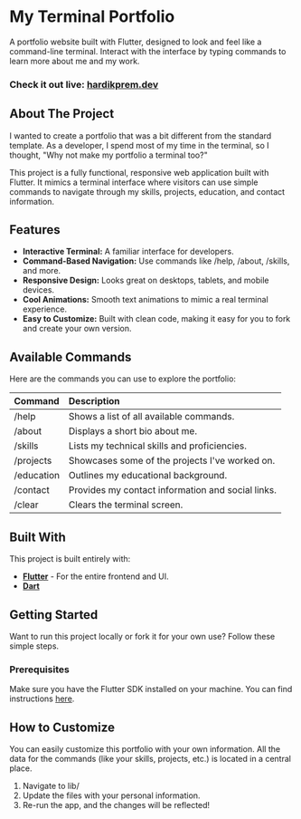 # **My Terminal Portfolio**

A portfolio website built with Flutter, designed to look and feel like a command-line terminal. Interact with the interface by typing commands to learn more about me and my work.

### **Check it out live: [hardikprem.dev](hardikprem.dev)**



## **About The Project**

I wanted to create a portfolio that was a bit different from the standard template. As a developer, I spend most of my time in the terminal, so I thought, "Why not make my portfolio a terminal too?"

This project is a fully functional, responsive web application built with Flutter. It mimics a terminal interface where visitors can use simple commands to navigate through my skills, projects, education, and contact information.

## **Features**

* **Interactive Terminal:** A familiar interface for developers.  
* **Command-Based Navigation:** Use commands like /help, /about, /skills, and more.  
* **Responsive Design:** Looks great on desktops, tablets, and mobile devices.  
* **Cool Animations:** Smooth text animations to mimic a real terminal experience.  
* **Easy to Customize:** Built with clean code, making it easy for you to fork and create your own version.

## **Available Commands**

Here are the commands you can use to explore the portfolio:

| Command | Description |
| :---- | :---- |
| /help | Shows a list of all available commands. |
| /about | Displays a short bio about me. |
| /skills | Lists my technical skills and proficiencies. |
| /projects | Showcases some of the projects I've worked on. |
| /education | Outlines my educational background. |
| /contact | Provides my contact information and social links. |
| /clear | Clears the terminal screen. |

## **Built With**

This project is built entirely with:

* [**Flutter**](https://flutter.dev/) \- For the entire frontend and UI.  
* [**Dart**](https://dart.dev/)

## **Getting Started**

Want to run this project locally or fork it for your own use? Follow these simple steps.

### **Prerequisites**

Make sure you have the Flutter SDK installed on your machine. You can find instructions [here](https://flutter.dev/docs/get-started/install).


## **How to Customize**

You can easily customize this portfolio with your own information. All the data for the commands (like your skills, projects, etc.) is located in a central place.

1. Navigate to lib/  
2. Update the files with your personal information.  
3. Re-run the app, and the changes will be reflected\!


